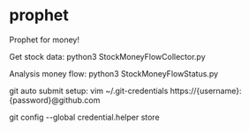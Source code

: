 # prophet
Prophet for money!

Get stock data:
python3 StockMoneyFlowCollector.py

Analysis money flow:
python3 StockMoneyFlowStatus.py

git auto submit setup:
vim ~/.git-credentials
https://{username}:{password}@github.com

git config --global credential.helper store

